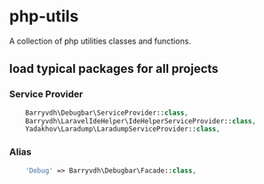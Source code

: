 # php-utils

A collection of php utilities classes and functions.

## load typical packages for all projects

### Service Provider

```php
    Barryvdh\Debugbar\ServiceProvider::class,
    Barryvdh\LaravelIdeHelper\IdeHelperServiceProvider::class,
    Yadakhov\Laradump\LaradumpServiceProvider::class,
```

### Alias

```php
    'Debug' => Barryvdh\Debugbar\Facade::class,
```
